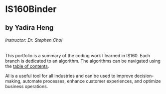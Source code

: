 # IS160Binder #

## by Yadira Heng ##
###### Instructor:  Dr. Stephen Choi ######

This portfolio is a summary of the coding work I learned in IS160. Each branch is dedicated to an algorithm. The algorithms can be navigated using the [table of contents](https://github.com/celeneheng/IS160Binder/tree/0---Table-of-Contents).

AI is a useful tool for all industries and can be used to improve decision-making, automate processes, enhance customer experiences, and optimize business operations. 
